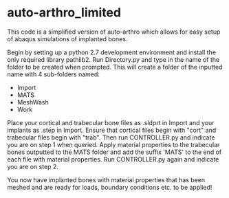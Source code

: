 # auto-arthro_limited

This code is a simplified version of auto-arthro which allows for easy setup of abaqus simulations
of implanted bones. 

Begin by setting up a python 2.7 development environment and install the only required library
pathlib2. Run Directory.py and type in the name of the folder to be created when prompted. This
will create a folder of the inputted name with 4 sub-folders named:
- Import
- MATS
- MeshWash
- Work

Place your cortical and trabecular bone files as .sldprt in Import and your implants as .step in Import.
Ensure that cortical files begin with "cort" and trabecular files begin with "trab".
Then run CONTROLLER.py and indicate you are on step 1 when queried. Apply material properties to the
trabecular bones outputted to the MATS folder and add the suffix 'MATS' to the end of each file with material properties. Run CONTROLLER.py again and indicate you are on step 2. 

You now have implanted bones with material properties that has been meshed and are ready for loads,
boundary conditions etc. to be applied!
